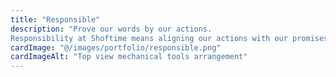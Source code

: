 ```yaml
---
title: "Responsible"
description: "Prove our words by our actions.
Responsibility at Shoftime means aligning our actions with our promises. We are committed to delivering on our commitments and ensuring that our actions reflect our core values. Our dedication to responsibility ensures that we meet our clients' needs with integrity and accountability"
cardImage: "@/images/portfolio/responsible.png"
cardImageAlt: "Top view mechanical tools arrangement"
---
```

